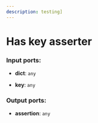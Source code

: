```yaml
---
description: testing]
---
```


# Has key asserter

### Input ports:

* __dict__: `any`


* __key__: `any`

### Output ports:

* __assertion__: `any`

